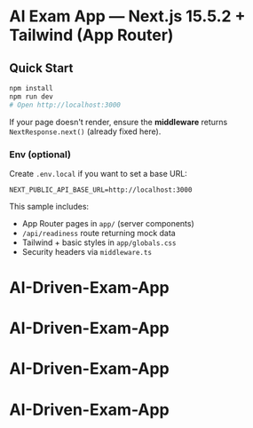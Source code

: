 # AI Exam App — Next.js 15.5.2 + Tailwind (App Router)

## Quick Start
```bash
npm install
npm run dev
# Open http://localhost:3000
```

If your page doesn't render, ensure the **middleware** returns `NextResponse.next()` (already fixed here).

### Env (optional)
Create `.env.local` if you want to set a base URL:
```
NEXT_PUBLIC_API_BASE_URL=http://localhost:3000
```

This sample includes:
- App Router pages in `app/` (server components)
- `/api/readiness` route returning mock data
- Tailwind + basic styles in `app/globals.css`
- Security headers via `middleware.ts`
# AI-Driven-Exam-App
# AI-Driven-Exam-App
# AI-Driven-Exam-App
# AI-Driven-Exam-App
